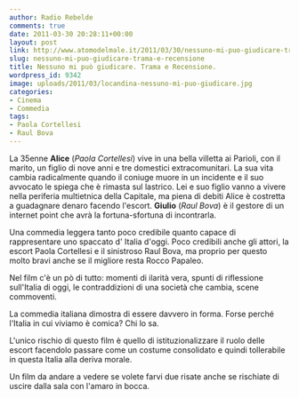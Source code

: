 ```yaml
---
author: Radio Rebelde
comments: true
date: 2011-03-30 20:28:11+00:00
layout: post
link: http://www.atomodelmale.it/2011/03/30/nessuno-mi-puo-giudicare-trama-e-recensione/
slug: nessuno-mi-puo-giudicare-trama-e-recensione
title: Nessuno mi può giudicare. Trama e Recensione.
wordpress_id: 9342
image: uploads/2011/03/locandina-nessuno-mi-puo-giudicare.jpg
categories:
- Cinema
- Commedia
tags:
- Paola Cortellesi
- Raul Bova
---
```


La 35enne **Alice** (_Paola Cortellesi_) vive in una bella villetta ai Parioli, con il marito, un figlio di nove anni e tre domestici extracomunitari. La sua vita cambia radicalmente quando il coniuge muore in un incidente e il suo avvocato le spiega che è rimasta sul lastrico. Lei e suo figlio vanno a vivere nella periferia multietnica della Capitale, ma piena di debiti Alice è costretta a guadagnare denaro facendo l'escort. **Giulio** (_Raul Bova_) è il gestore di un internet point che avrà la fortuna-sfortuna di incontrarla.

Una commedia leggera tanto poco credibile quanto capace di rappresentare uno spaccato d' Italia d'oggi. Poco credibili anche gli attori, la escort Paola Cortellesi e il sinistroso Raul Bova, ma proprio per questo molto bravi anche se il migliore resta Rocco Papaleo.

Nel film c'è un pò di tutto: momenti di ilarità vera, spunti di riflessione sull'Italia di oggi, le contraddizioni di una società che cambia, scene commoventi.

La commedia italiana dimostra di essere davvero in forma. Forse perché l'Italia in cui viviamo è comica? Chi lo sa.

L'unico rischio di questo film è quello di istituzionalizzare il ruolo delle escort facendolo passare come un costume consolidato e quindi tollerabile in questa Italia alla deriva morale.

Un film da andare a vedere se volete farvi due risate anche se rischiate di uscire dalla sala con l'amaro in bocca.
